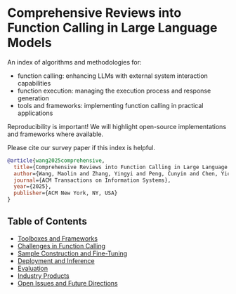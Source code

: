 # Comprehensive Reviews into Function Calling in Large Language Models

An index of algorithms and methodologies for:
* function calling: enhancing LLMs with external system interaction capabilities
* function execution: managing the execution process and response generation
* tools and frameworks: implementing function calling in practical applications

Reproducibility is important!
We will highlight open-source implementations and frameworks where available.

Please cite our survey paper if this index is helpful.

```bibtex
@article{wang2025comprehensive,
  title={Comprehensive Reviews into Function Calling in Large Language Models: An Industrial Perspective},
  author={Wang, Maolin and Zhang, Yingyi and Peng, Cunyin and Chen, Yicheng and Zhou, Wei and Gu, Jinjie and Zhuang, Chenyi and Guo, Ruocheng and Yu, Bowen and Wang, Wanyu and Zhao, Xiangyu},
  journal={ACM Transactions on Information Systems},
  year={2025},
  publisher={ACM New York, NY, USA}
}
```

## Table of Contents
- [Toolboxes and Frameworks](#toolboxes-and-frameworks)
- [Challenges in Function Calling](#challenges-in-function-calling)
- [Sample Construction and Fine-Tuning](#sample-construction-and-fine-tuning)
- [Deployment and Inference](#deployment-and-inference)
- [Evaluation](#evaluation)
- [Industry Products](#industry-products)
- [Open Issues and Future Directions](#open-issues-and-future-directions)
```
